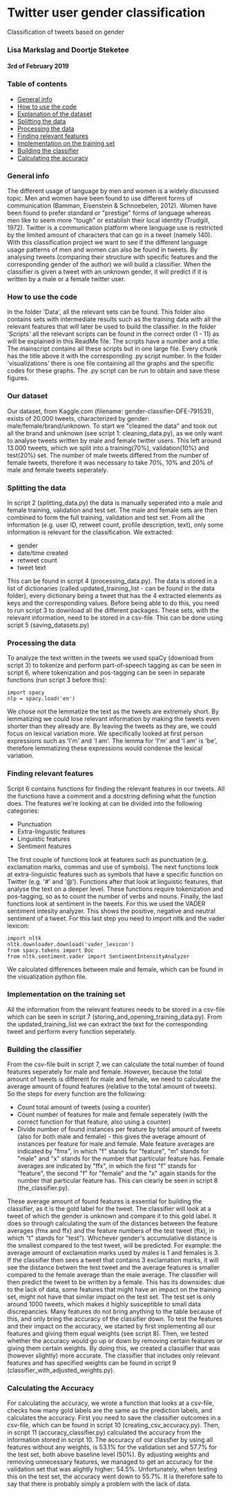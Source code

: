# Twitter user gender classification
Classification of tweets based on gender
### Lisa Markslag and Doortje Steketee
#### 3rd of February 2019

### Table of contents
* [General info](#general-info)
* [How to use the code](#How-to-use-the-code)
* [Explanation of the dataset](#Our-dataset)
* [Splitting the data](#Splitting-the-data)
* [Processing the data](#Processing-the-data)
* [Finding relevant features](#Finding-relevant-features)
* [Implementation on the training set](#Implementation-on-the-training-set)
* [Building the classifier](#Building-the-classifier)
* [Calculating the accuracy](#Calculating-the-accuracy)

### General info
The different usage of language by men and women is a widely discussed topic. Men and women have been found to use different forms of communication (Bamman, Eisenstein & Schnoebelen, 2012). Women have been found to prefer standard or "prestige" forms of language whereas men like to seem more "tough" or establish their local identity (Trudgill, 1972). Twitter is a communication platform where language use is restricted by the limited amount of characters that can go in a tweet (namely 140). With this classification project we want to see if the different language usage patterns of men and women can also be found in tweets. By analysing tweets (comparing their structure with specific features and the corresponding gender of the author) we will build a classifier. When the classifier is given a tweet with an unknown gender, it will predict if it is written by a male or a female twitter user. 

### How to use the code
In the folder 'Data', all the relevant sets can be found. This folder also contains sets with intermediate results such as the training data with all the relevant features that will later be used to build the classifier. In the folder 'Scripts' all the relevant scripts can be found in the correct order (1 - 11) as will be explained in this ReadMe file. The scripts have a number and a title. The mainscript contains all these scripts but in one large file. Every chunk has the title above it with the corresponding .py script number. In the folder 'visualizations' there is one file containing all the graphs and the specific codes for these graphs. The .py script can be run to obtain and save these figures. 

### Our dataset
Our dataset, from Kaggle.com (filename: gender-classifier-DFE-791531), exists of 20.000 tweets, characterized by gender: male/female/brand/unknown. To start we "cleaned the data" and took out all the brand and unknown (see script 1: cleaning_data.py), as we only want to analyse tweets written by male and female twitter users. This left around 13.000 tweets, which we split into a training(70%), validation(10%) and test(20%) set. The number of male tweets differed from the number of female tweets, therefore it was necessary to take 70%, 10% and 20% of male and female tweets seperately. 

### Splitting the data
In script 2 (splitting_data.py) the data is manually seperated into a male and female training, validation and test set. The male and female sets are then combined to form the full training, validation and test set. From all the information (e.g. user ID, retweet count, profile description, text), only some information is relevant for the classification. We extracted:
* gender 
* date/time created
* retweet count
* tweet text 

This can be found in script 4 (processing_data.py). The data is stored in a list of dictionaries (called updated_training_list - can be found in the data folder), every dictionary being a tweet that has the 4 extracted elements as keys and the corresponding values. Before being able to do this, you need to run script 3 to download all the different packages. 
These sets, with the relevant information, need to be stored in a csv-file. This can be done using script 5 (saving_datasets.py)

### Processing the data
To analyze the text written in the tweets we used spaCy (download from script 3) to tokenize and perform part-of-speech tagging as can be seen in script 6, where tokenization and pos-tagging can be seen in separate functions (run script 3 before this):

``` 
import spacy
nlp = spacy.load('en')
```
We chose not the lemmatize the text as the tweets are extremely short. By lemmatizing we could lose relevant information by making the tweets even shorter than they already are. By leaving the tweets as they are, we could focus on lexical variation more. We specifically looked at first person expressions such as 'I'm' and 'I am'. The lemma for 'I'm' and 'I am' is 'be', therefore lemmatizing these expressions would condense the lexical variation. 

### Finding relevant features
Script 6 contains functions for finding the relevant features in our tweets. All the functions have a comment and a docstring defining what the function does. The features we're looking at can be divided into the following categories: 
* Punctuation
* Extra-linguistic features
* Linguistic features
* Sentiment features

The first couple of functions look at features such as punctuation (e.g. exclamation marks, commas and use of symbols). The next functions look at extra-linguistic features such as symbols that have a specific function on Twitter (e.g. '#' and '@'). Functions after that look at linguistic features, that analyse the text on a deeper level. These functions require tokenization and pos-tagging, so as to count the number of verbs and nouns. Finally, the last functions look at sentiment in the tweets. For this we used the VADER sentiment intesity analyzer. This shows the positive, negative and neutral sentiment of a tweet. For this last step you need to import nltk and the vader lexicon:

```
import nltk
nltk.downloader.download('vader_lexicon')
from spacy.tokens import Doc
from nltk.sentiment.vader import SentimentIntensityAnalyzer
```

We calculated differences between male and female, which can be found in the visualization python file. 

### Implementation on the training set
All the information from the relevant features needs to be stored in a csv-file which can be seen in script 7 (storing_and_opening_training_data.py). From the updated_training_list we can extract the text for the corresponding tweet and perform every function seperately. 

### Building the classifier
From the csv-file built in script 7, we can calculate the total number of found features seperately for male and female. However, because the total amount of tweets is different for male and female, we need to calculate the average amount of found features (relative to the total amount of tweets). So the steps for every function are the following: 
* Count total amount of tweets (using a counter)
* Count number of features for male and female seperately (with the correct function for that feature, also using a counter)
* Divide number of found instances per feature by total amount of tweets (also for both male and female) - this gives the average amount of instances per feature for male and female. Male feature averages are indicated by "fmx", in which "f" stands for "feature", "m" stands for "male" and "x" stands for the number that particular feature has. Female averages are indicated by "ffx", in which the first "f" stands for "feature", the second "f" for "female" and the "x" again stands for the number that particular feature has. This can clearly be seen in script 8 (the_classifier.py).

These average amount of found features is essential for building the classifier, as it is the gold label for the tweet. 
The classifier will look at a tweet of which the gender is unknown and compare it to this gold label. It does so through calculating the sum of the distances between the feature averages (fmx and ffx) and the feature numbers of the test tweet (ftx), in which "t" stands for "test"). Whichever gender's accumulative distance is the smallest compared to the test tweet, will be predicted. For example: the average amount of exclamation marks used by males is 1 and females is 3. If the classifier then sees a tweet that contains 3 exclamation marks, it will see the distance betwen the test tweet and the average features is smaller compared to the female average than the male average. The classifier will then predict the tweet to be written by a female. This has its downsides: due to the lack of data, some features that might have an impact on the training set, might not have that similar impact on the test set. The test set is only around 1000 tweets, which makes it highly susceptible to small data discrepancies. Many features do not bring anything to the table because of this, and only bring the accuracy of the classifier down. To test the features and their impact on the accuracy, we started by first implementing all our features and giving them equal weights (see script 8). Then, we tested whether the accuracy would go up or down by removing certain features or giving them certain weights. By doing this, we created a classifier that was (however slightly) more accurate. The classifier that includes only relevant features and has specified weights can be found in script 9 (classifier_with_adjusted_weights.py). 

### Calculating the Accuracy
For calculating the accuracy, we wrote a function that looks at a csv-file, checks how many gold labels are the same as the prediction labels, and calculates the accuracy. First you need to save the classifier outcomes in a csv-file, which can be found in script 10 (creating_csv_accuracy.py). Then, in script 11 (accuracy_classifier.py) calculated the accuracy from the information stored in script 10.
The accuracy of our classfier by using all features without any weights, is 53.1% for the validation set and 57.7% for the test set, both above baseline level (50%). By adjusting weights and removing unnecessary features, we managed to get an accuracy for the validation set that was alightly higher: 54.5%. Unfortunately, when testing this on the test set, the accuracy went down to 55.7%. It is therefore safe to say that there is probably simply a problem with the lack of data.


